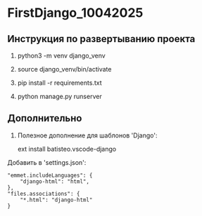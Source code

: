 # FirstDjango_10042025

## Инструкция по развертыванию проекта

1. python3 -m venv django_venv

2. source django_venv/bin/activate

3. pip install -r requirements.txt

4. python manage.py runserver

## Дополнительно

1. Полезное дополнение для шаблонов 'Django':

    ext install batisteo.vscode-django


Добавить в 'settings.json':

    "emmet.includeLanguages": {
        "django-html": "html",
    },
    "files.associations": {
        "*.html": "django-html"
    }